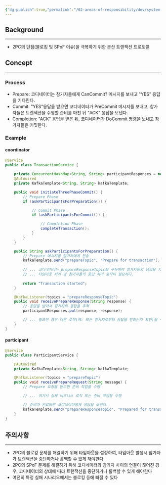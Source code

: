 ```yaml
---
{"dg-publish":true,"permalink":"/02-areas-of-responsibility/dev/system-design-and-design-pattern/3-pc-three-phase-commit/","tags":["system_design","distributed_transaction","2pc","dev","3pc"],"noteIcon":""}
---
```


## Background
---
- 2PC의 단점(블로킹 및 SPoF 이슈)을 극복하기 위한 분산 트랜잭션 프로토콜
## Concept
---
### Process
- Prepare: 코디네이터는 참가자들에게 CanCommit? 메시지를 보내고 "YES" 응답을 기다린다.
- Commit: "YES"응답을 받으면 코디네이터가 PreCommit 메시지를 보내고, 참가자들은 트랜잭션을 수행할 준비를 마친 뒤 "ACK" 응답을 보낸다.
- Completion: "ACK" 응답을 받은 뒤,  코디네이터가 DoCommit 명령을 보내고 참가자들은 커밋한다.
### Example
#### coordinator
```java
@Service
public class TransactionService {
   
	private ConcurrentHashMap<String, String> participantResponses = new ConcurrentHashMap<>();
    @Autowired
    private KafkaTemplate<String, String> kafkaTemplate;

    public void initiateThreePhaseCommit() {
        // Prepare Phase
        if (askParticipantsForPreparation()) {

            // Commit Phase
            if (askParticipantsForCommit()) {

                // Completion Phase
                completeTransaction();
            }
        }
    }

	public String askParticipantsForPreparation() {
		// Prepare 메시지를 참가자에게 전송
		kafkaTemplate.send("prepareTopic", "Prepare for transaction");
	
		// ... 코디네이터는 prepareResponseTopic을 구독하여 참가자들의 응답을 기다린다.
		// ... 타임아웃 처리 및 참가자들의 응답 처리 로직이 필요하다.
	
		return "Transaction started";
	}

    @KafkaListener(topics = "prepareResponseTopic")
    public void receivePrepareResponse(String response) {
        // 응답을 받아서 참가자의 응답을 추적
        participantResponses.put(response, response);

        // ... 필요한 경우 다른 로직(예: 모든 참가자로부터 응답을 받았는지 확인)을 수행
    }
}
```

#### participant
```java
@Service
public class ParticipantService {

    @Autowired
    private KafkaTemplate<String, String> kafkaTemplate;

    @KafkaListener(topics = "prepareTopic")
    public void receivePrepareRequest(String message) {
        // Prepare 요청을 받으면 준비 작업을 수행

        // ... 여기서 실제 비즈니스 로직 또는 준비 작업을 수행

        // 준비가 완료되면 코디네이터에게 응답을 보낸다.
        kafkaTemplate.send("prepareResponseTopic", "Prepared for transaction");
    }
}

```
## 주의사항
---
- 2PC의 블로킹 문제를 해결하기 위해 타임아웃을 설정하여, 타임아웃 발생시 참가자가 트랜잭션을 중단하거나 롤백할 수 있게 해야한다
- 2PC의 SPoF 문제를 해결하기 위해 코디네이터와 참가자 사이의 연결이 끊어진 경우, 코디네이터의 상태에 따라 트랜잭션을 중단하거나 롤백할 수 있게 해야한다
- 여전히 특정 실패 시나리오에서는 블로킹 등에 빠질 수 있다